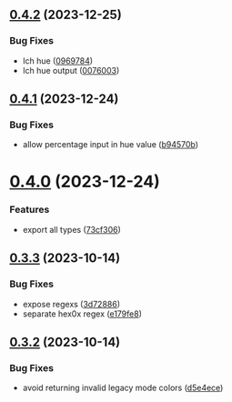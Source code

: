 ## [0.4.2](https://github.com/jeronimoek/color-translate/compare/v0.4.1...v0.4.2) (2023-12-25)


### Bug Fixes

* lch hue ([0969784](https://github.com/jeronimoek/color-translate/commit/0969784dd315ee1ef2f0e2b9f0d6bc9af84a1977))
* lch hue output ([0076003](https://github.com/jeronimoek/color-translate/commit/0076003764b79ab2b1157999e346fa6cca208fce))



## [0.4.1](https://github.com/jeronimoek/color-translate/compare/v0.4.0...v0.4.1) (2023-12-24)


### Bug Fixes

* allow percentage input in hue value ([b94570b](https://github.com/jeronimoek/color-translate/commit/b94570b8b435a2df7c5bf2bb332e480076459fe1))



# [0.4.0](https://github.com/jeronimoek/color-translate/compare/v0.3.3...v0.4.0) (2023-12-24)


### Features

* export all types ([73cf306](https://github.com/jeronimoek/color-translate/commit/73cf306909109f82a8564f5e27092d9f0f77645c))



## [0.3.3](https://github.com/jeronimoek/color-translate/compare/v0.3.2...v0.3.3) (2023-10-14)


### Bug Fixes

* expose regexs ([3d72886](https://github.com/jeronimoek/color-translate/commit/3d728861d7ac352e8ad2196f698920677f045446))
* separate hex0x regex ([e179fe8](https://github.com/jeronimoek/color-translate/commit/e179fe81f27dad35b0797358ffe99963ac20e615))



## [0.3.2](https://github.com/jeronimoek/color-translate/compare/v0.3.1...v0.3.2) (2023-10-14)


### Bug Fixes

* avoid returning invalid legacy mode colors ([d5e4ece](https://github.com/jeronimoek/color-translate/commit/d5e4ecea37fca4b1989d7b3f198650b18bd718eb))



